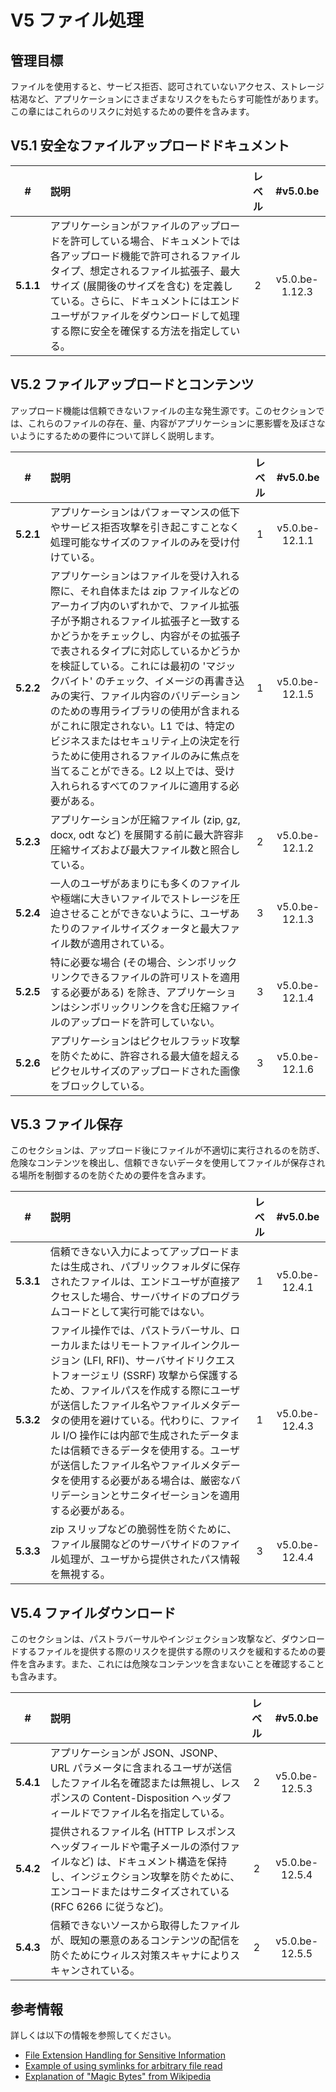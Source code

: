 # V5 ファイル処理

## 管理目標

ファイルを使用すると、サービス拒否、認可されていないアクセス、ストレージ枯渇など、アプリケーションにさまざまなリスクをもたらす可能性があります。この章にはこれらのリスクに対処するための要件を含みます。

## V5.1 安全なファイルアップロードドキュメント

| # | 説明 | レベル | #v5.0.be |
| :---: | :--- | :---: | :---: |
| **5.1.1** | アプリケーションがファイルのアップロードを許可している場合、ドキュメントでは各アップロード機能で許可されるファイルタイプ、想定されるファイル拡張子、最大サイズ (展開後のサイズを含む) を定義している。さらに、ドキュメントにはエンドユーザがファイルをダウンロードして処理する際に安全を確保する方法を指定している。 | 2 | v5.0.be-1.12.3 |

## V5.2 ファイルアップロードとコンテンツ

アップロード機能は信頼できないファイルの主な発生源です。このセクションでは、これらのファイルの存在、量、内容がアプリケーションに悪影響を及ぼさないようにするための要件について詳しく説明します。

| # | 説明 | レベル | #v5.0.be |
| :---: | :--- | :---: | :---: |
| **5.2.1** | アプリケーションはパフォーマンスの低下やサービス拒否攻撃を引き起こすことなく処理可能なサイズのファイルのみを受け付けている。 | 1 | v5.0.be-12.1.1 |
| **5.2.2** | アプリケーションはファイルを受け入れる際に、それ自体または zip ファイルなどのアーカイブ内のいずれかで、ファイル拡張子が予期されるファイル拡張子と一致するかどうかをチェックし、内容がその拡張子で表されるタイプに対応しているかどうかを検証している。これには最初の 'マジックバイト' のチェック、イメージの再書き込みの実行、ファイル内容のバリデーションのための専用ライブラリの使用が含まれるがこれに限定されない。L1 では、特定のビジネスまたはセキュリティ上の決定を行うために使用されるファイルのみに焦点を当てることができる。L2 以上では、受け入れられるすべてのファイルに適用する必要がある。 | 1 | v5.0.be-12.1.5 |
| **5.2.3** | アプリケーションが圧縮ファイル (zip, gz, docx, odt など) を展開する前に最大許容非圧縮サイズおよび最大ファイル数と照合している。 | 2 | v5.0.be-12.1.2 |
| **5.2.4** | 一人のユーザがあまりにも多くのファイルや極端に大きいファイルでストレージを圧迫させることができないように、ユーザあたりのファイルサイズクォータと最大ファイル数が適用されている。 | 3 | v5.0.be-12.1.3 |
| **5.2.5** | 特に必要な場合 (その場合、シンボリックリンクできるファイルの許可リストを適用する必要がある) を除き、アプリケーションはシンボリックリンクを含む圧縮ファイルのアップロードを許可していない。 | 3 | v5.0.be-12.1.4 |
| **5.2.6** | アプリケーションはピクセルフラッド攻撃を防ぐために、許容される最大値を超えるピクセルサイズのアップロードされた画像をブロックしている。 | 3 | v5.0.be-12.1.6 |

## V5.3 ファイル保存

このセクションは、アップロード後にファイルが不適切に実行されるのを防ぎ、危険なコンテンツを検出し、信頼できないデータを使用してファイルが保存される場所を制御するのを防ぐための要件を含みます。

| # | 説明 | レベル | #v5.0.be |
| :---: | :--- | :---: | :---: |
| **5.3.1** | 信頼できない入力によってアップロードまたは生成され、パブリックフォルダに保存されたファイルは、エンドユーザが直接アクセスした場合、サーバサイドのプログラムコードとして実行可能ではない。 | 1 | v5.0.be-12.4.1 |
| **5.3.2** | ファイル操作では、パストラバーサル、ローカルまたはリモートファイルインクルージョン (LFI, RFI)、サーバサイドリクエストフォージェリ (SSRF) 攻撃から保護するため、ファイルパスを作成する際にユーザが送信したファイル名やファイルメタデータの使用を避けている。代わりに、ファイル I/O 操作には内部で生成されたデータまたは信頼できるデータを使用する。ユーザが送信したファイル名やファイルメタデータを使用する必要がある場合は、厳密なバリデーションとサニタイゼーションを適用する必要がある。 | 1 | v5.0.be-12.4.3 |
| **5.3.3** | zip スリップなどの脆弱性を防ぐために、ファイル展開などのサーバサイドのファイル処理が、ユーザから提供されたパス情報を無視する。 | 3 | v5.0.be-12.4.4 |

## V5.4 ファイルダウンロード

このセクションは、パストラバーサルやインジェクション攻撃など、ダウンロードするファイルを提供する際のリスクを提供する際のリスクを緩和するための要件を含みます。また、これには危険なコンテンツを含まないことを確認することも含みます。

| # | 説明 | レベル | #v5.0.be |
| :---: | :--- | :---: | :---: |
| **5.4.1** | アプリケーションが JSON、JSONP、URL パラメータに含まれるユーザが送信したファイル名を確認または無視し、レスポンスの Content-Disposition ヘッダフィールドでファイル名を指定している。 | 2 | v5.0.be-12.5.3 |
| **5.4.2** | 提供されるファイル名 (HTTP レスポンスヘッダフィールドや電子メールの添付ファイルなど) は、ドキュメント構造を保持し、インジェクション攻撃を防ぐために、エンコードまたはサニタイズされている (RFC 6266 に従うなど)。 | 2 | v5.0.be-12.5.4 |
| **5.4.3** | 信頼できないソースから取得したファイルが、既知の悪意のあるコンテンツの配信を防ぐためにウィルス対策スキャナによりスキャンされている。 | 2 | v5.0.be-12.5.5 |

## 参考情報

詳しくは以下の情報を参照してください。

* [File Extension Handling for Sensitive Information](https://owasp.org/www-community/vulnerabilities/Unrestricted_File_Upload)
* [Example of using symlinks for arbitrary file read](https://hackerone.com/reports/1439593)
* [Explanation of "Magic Bytes" from Wikipedia](https://en.wikipedia.org/wiki/List_of_file_signatures)
